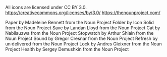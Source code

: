 All icons are licensed under CC BY 3.0.
https://creativecommons.org/licenses/by/3.0/
https://thenounproject.com/

Paper by Madeleine Bennett from the Noun Project
Folder by Icon Solid from the Noun Project
Save by Landan Lloyd from the Noun Project
Cat by Nabilauzwa from the Noun Project
Stopwatch by Arthur Shlain from the Noun Project
Sound by Gregor Cresnar from the Noun Project
Refresh by un·delivered from the Noun Project
Lock by Andres Gleixner from the Noun Project
Health by Sergey Demushkin from the Noun Project
